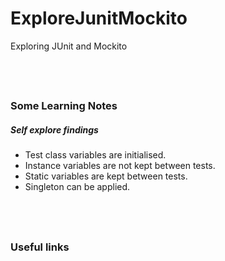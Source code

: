 # ExploreJunitMockito
Exploring JUnit and Mockito

&nbsp;
----
### Some Learning Notes ###
##### Self explore findings #####
* Test class variables are initialised. 
* Instance variables are not kept between tests. 
* Static variables are kept between tests. 
* Singleton can be applied.
&nbsp;


&nbsp;
----
### Useful links ###
